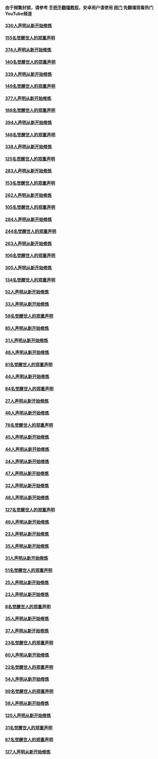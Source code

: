 #### 由于频繁封锁，请参考 [手把手翻墙教程](https://github.com/gfw-breaker/guides/wiki/)，安卓用户请使用 [网门](https://github.com/gfw-breaker/nogfw/blob/master/dl.md?t=05260801) 免翻墙观看热门YouTube频道 

#### [330人声明从新开始修炼](../pages/91/426139.md?t=05260801) 

#### [155名觉醒世人的郑重声明](../pages/91/426138.md?t=05260801) 

#### [374人声明从新开始修炼](../pages/91/425811.md?t=05260801) 

#### [140名觉醒世人的郑重声明](../pages/91/425810.md?t=05260801) 

#### [339人声明从新开始修炼](../pages/91/425690.md?t=05260801) 

#### [149名觉醒世人的郑重声明](../pages/91/425689.md?t=05260801) 

#### [377人声明从新开始修炼](../pages/91/424867.md?t=05260801) 

#### [188名觉醒世人的郑重声明](../pages/91/424866.md?t=05260801) 

#### [394人声明从新开始修炼](../pages/91/423914.md?t=05260801) 

#### [148名觉醒世人的郑重声明](../pages/91/423913.md?t=05260801) 

#### [338人声明从新开始修炼](../pages/91/423540.md?t=05260801) 

#### [125名觉醒世人的郑重声明](../pages/91/423539.md?t=05260801) 

#### [283人声明从新开始修炼](../pages/91/423296.md?t=05260801) 

#### [153名觉醒世人的郑重声明](../pages/91/423295.md?t=05260801) 

#### [262人声明从新开始修炼](../pages/91/423004.md?t=05260801) 

#### [105名觉醒世人的郑重声明](../pages/91/423003.md?t=05260801) 

#### [284人声明从新开始修炼](../pages/91/422707.md?t=05260801) 

#### [244名觉醒世人的郑重声明](../pages/91/422706.md?t=05260801) 

#### [263人声明从新开始修炼](../pages/91/422553.md?t=05260801) 

#### [106名觉醒世人的郑重声明](../pages/91/422552.md?t=05260801) 

#### [305人声明从新开始修炼](../pages/91/422153.md?t=05260801) 

#### [134名觉醒世人的郑重声明](../pages/91/422152.md?t=05260801) 

#### [52人声明从新开始修炼](../pages/91/421846.md?t=05260801) 

#### [33人声明从新开始修炼](../pages/91/421804.md?t=05260801) 

#### [58名觉醒世人的郑重声明](../pages/91/421845.md?t=05260801) 

#### [85人声明从新开始修炼](../pages/91/421769.md?t=05260801) 

#### [31人声明从新开始修炼](../pages/91/421763.md?t=05260801) 

#### [48人声明从新开始修炼](../pages/91/421605.md?t=05260801) 

#### [81名觉醒世人的郑重声明](../pages/91/421656.md?t=05260801) 

#### [44人声明从新开始修炼](../pages/91/421544.md?t=05260801) 

#### [84名觉醒世人的郑重声明](../pages/91/421543.md?t=05260801) 

#### [27人声明从新开始修炼](../pages/91/421465.md?t=05260801) 

#### [46人声明从新开始修炼](../pages/91/421454.md?t=05260801) 

#### [76名觉醒世人的郑重声明](../pages/91/421453.md?t=05260801) 

#### [45人声明从新开始修炼](../pages/91/421452.md?t=05260801) 

#### [44人声明从新开始修炼](../pages/91/421422.md?t=05260801) 

#### [34人声明从新开始修炼](../pages/91/421322.md?t=05260801) 

#### [47人声明从新开始修炼](../pages/91/421264.md?t=05260801) 

#### [32人声明从新开始修炼](../pages/91/421225.md?t=05260801) 

#### [48人声明从新开始修炼](../pages/91/421202.md?t=05260801) 

#### [127名觉醒世人的郑重声明](../pages/91/421224.md?t=05260801) 

#### [46人声明从新开始修炼](../pages/91/421203.md?t=05260801) 

#### [23人声明从新开始修炼](../pages/91/421138.md?t=05260801) 

#### [35人声明从新开始修炼](../pages/91/421122.md?t=05260801) 

#### [31人声明从新开始修炼](../pages/91/421081.md?t=05260801) 

#### [51名觉醒世人的郑重声明](../pages/91/421080.md?t=05260801) 

#### [25人声明从新开始修炼](../pages/91/421020.md?t=05260801) 

#### [23人声明从新开始修炼](../pages/91/420884.md?t=05260801) 

#### [8名觉醒世人的郑重声明](../pages/91/420883.md?t=05260801) 

#### [35人声明从新开始修炼](../pages/91/420809.md?t=05260801) 

#### [37人声明从新开始修炼](../pages/91/420766.md?t=05260801) 

#### [23名觉醒世人的郑重声明](../pages/91/420765.md?t=05260801) 

#### [60人声明从新开始修炼](../pages/91/420727.md?t=05260801) 

#### [22名觉醒世人的郑重声明](../pages/91/420726.md?t=05260801) 

#### [54人声明从新开始修炼](../pages/91/420529.md?t=05260801) 

#### [99名觉醒世人的郑重声明](../pages/91/420528.md?t=05260801) 

#### [58人声明从新开始修炼](../pages/91/420198.md?t=05260801) 

#### [120人声明从新开始修炼](../pages/91/420141.md?t=05260801) 

#### [31名觉醒世人的郑重声明](../pages/91/420197.md?t=05260801) 

#### [67名觉醒世人的郑重声明](../pages/91/420140.md?t=05260801) 

#### [127人声明从新开始修炼](../pages/91/420082.md?t=05260801) 

